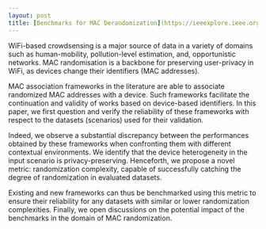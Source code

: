```yaml
---
layout: post
title: [Benchmarks for MAC Derandomization](https://ieeexplore.ieee.org/abstract/document/10199706)!
---
```


WiFi-based crowdsensing is a major source of data in a variety of domains such as human-mobility, pollution-level
estimation, and, opportunistic networks. MAC randomisation is a backbone for preserving user-privacy in WiFi, as devices change
their identifiers (MAC addresses). 

MAC association frameworks in the literature are able to associate randomized MAC addresses
with a device. Such frameworks facilitate the continuation and validity of works based on device-based identifiers. In this paper,
we first question and verify the reliability of these frameworks with respect to the datasets (scenarios) used for their validation. 

Indeed, we observe a substantial discrepancy between the performances obtained by these frameworks when confronting
them with different contextual environments. We identify that the device heterogeneity in the input scenario is privacy-preserving.
Henceforth, we propose a novel metric: randomization complexity, capable of successfully catching the degree of randomization in
evaluated datasets. 

Existing and new frameworks can thus be benchmarked using this metric to ensure their reliability for
any datasets with similar or lower randomization complexities. Finally, we open discussions on the potential impact of the
benchmarks in the domain of MAC randomization. 
